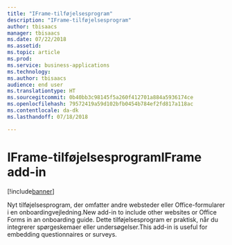 ```yaml
---
title: "IFrame-tilføjelsesprogram"
description: "IFrame-tilføjelsesprogram"
author: tbisaacs
manager: tbisaacs
ms.date: 07/22/2018
ms.assetid: 
ms.topic: article
ms.prod: 
ms.service: business-applications
ms.technology: 
ms.author: tbisaacs
audience: end user
ms.translationtype: HT
ms.sourcegitcommit: 0b40bb3c98145f5a260f412701a884a5936174ce
ms.openlocfilehash: 79572419a59d102bfb0454b784ef2fd817a118ac
ms.contentlocale: da-dk
ms.lasthandoff: 07/18/2018

---
```

#  <a name="iframe-add-in"></a><span data-ttu-id="6cf22-103">IFrame-tilføjelsesprogram</span><span class="sxs-lookup"><span data-stu-id="6cf22-103">IFrame add-in</span></span> 

[!include[banner](../../../includes/banner.md)]

<span data-ttu-id="6cf22-104">Nyt tilføjelsesprogram, der omfatter andre websteder eller Office-formularer i en onboardingvejledning.</span><span class="sxs-lookup"><span data-stu-id="6cf22-104">New add-in to include other websites or Office Forms in an onboarding guide.</span></span> <span data-ttu-id="6cf22-105">Dette tilføjelsesprogram er praktisk, når du integrerer spørgeskemaer eller undersøgelser.</span><span class="sxs-lookup"><span data-stu-id="6cf22-105">This add-in is useful for embedding questionnaires or surveys.</span></span>

